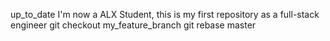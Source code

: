 up_to_date
I'm now a ALX Student, this is my first repository as a full-stack engineer
git checkout my_feature_branch git rebase master
